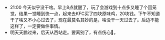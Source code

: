 - 21:00 今天似乎没干啥。早上8点就醒了，玩了会游戏到十点多又睡了个回笼觉，结果一觉睡到快一点，起来去KFC买了四块原味鸡，20块钱。下午不知道干了啥又不小心过去了，现在最莫名其妙的是，啥没干一天过去了。后边不能这样了，一定要做件事情。
- 明天天鹏过来，后天从西站走。要离别了，有点伤心🥹。